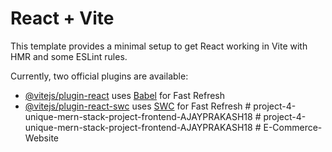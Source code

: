 # React + Vite

This template provides a minimal setup to get React working in Vite with HMR and some ESLint rules.

Currently, two official plugins are available:

- [@vitejs/plugin-react](https://github.com/vitejs/vite-plugin-react/blob/main/packages/plugin-react/README.md) uses [Babel](https://babeljs.io/) for Fast Refresh
- [@vitejs/plugin-react-swc](https://github.com/vitejs/vite-plugin-react-swc) uses [SWC](https://swc.rs/) for Fast Refresh
#   p r o j e c t - 4 - u n i q u e - m e r n - s t a c k - p r o j e c t - f r o n t e n d - A J A Y P R A K A S H 1 8  
 #   p r o j e c t - 4 - u n i q u e - m e r n - s t a c k - p r o j e c t - f r o n t e n d - A J A Y P R A K A S H 1 8  
 #   E - C o m m e r c e - W e b s i t e  
 